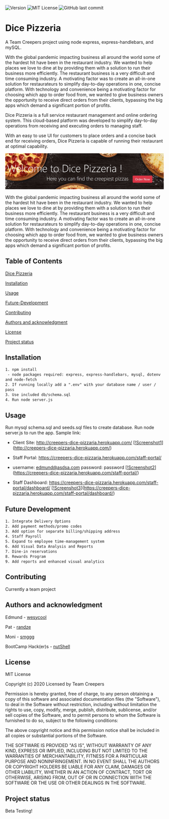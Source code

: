 ![Version](https://badge.fury.io/gh/tterb%2FHyde.svg) ![MIT License](https://img.shields.io/apm/l/atomic-design-ui.svg?) ![GitHub last commit](https://img.shields.io/github/last-commit/google/skia.svg?style=flat)
# Dice Pizzeria
A Team Creepers project using node express, express-handlebars, and mySQL.

With the global pandemic impacting business all around the world some of the hardest hit have been in the restaurant industry. We wanted to help places we love to dine at by providing them with a solution to run their business more efficiently. The restaurant business is a very difficult and time consuming industry. A motivating factor was to create an all-in-one solution for restaurateurs to simplify day-to-day operations in one, concise platform. With technology and convenience being a motivating factor for choosing which app to order food from, we wanted to give business owners the opportunity to receive direct orders from their clients, bypassing the big apps which demand a significant portion of profits.

Dice Pizzeria is a full service restaurant management and online ordering system. This cloud-based platform was developed to simplify day-to-day operations from receiving and executing orders to managing staff.

With an easy to use UI for customers to place orders and a concise back end for receiving orders, Dice Pizzeria is capable of running their restaurant at optimal capability.

![pic](pic.jpg?raw=true "Dice Pizzeria")

With the global pandemic impacting business all around the world some of the hardest hit have been in the restaurant industry. We wanted to help places we love to dine at by providing them with a solution to run their business more efficiently. The restaurant business is a very difficult and time consuming industry. A motivating factor was to create an all-in-one solution for restaurateurs to simplify day-to-day operations in one, concise platform. With technology and convenience being a motivating factor for choosing which app to order food from, we wanted to give business owners the opportunity to receive direct orders from their clients, bypassing the big apps which demand a significant portion of profits.

## Table of Contents
[Dice Pizzeria](#Dice-Pizzeria)

[Installation](#Installation)

[Usage](#Usage)

[Future-Development](#Future-Development)

[Contributing](#Contributing)

[Authors and acknowledgment](#Authors-and-acknowledgment)

[License](#License)

[Project status](#Project-status)

## Installation
```
1. npm install
 - node packages required: express, express-handlebars, mysql, dotenv and node-fetch
2. If running locally add a ".env" with your database name / user / pass
3. Use included db/schema.sql
4. Run node server.js
```

## Usage
Run mysql schema.sql and seeds.sql files to create database.
Run node server.js to run the app.
Sample link:
- Client Site: http://creepers-dice-pizzaria.herokuapp.com/
[[!Screenshot1](./screenshot1.png)](http://creepers-dice-pizzaria.herokuapp.com/)

- Staff Portal: https://creepers-dice-pizzaria.herokuapp.com/staff-portal/
- username: edmund@asdsa.com password: password
[[!Screenshot2](./screenshot2.png)](https://creepers-dice-pizzaria.herokuapp.com/staff-portal/)

- Staff Dashboard: https://creepers-dice-pizzaria.herokuapp.com/staff-portal/dashboard/
[[!Screenshot3](./screenshot3.png)](https://creepers-dice-pizzaria.herokuapp.com/staff-portal/dashboard/)

## Future Development
```
1. Integrate Delivery Options
2. Add payment methods/promo codes
3. Add option for separate billing/shipping address
4. Staff Payroll
5. Expand to employee time-management system
6. Add Visual Data Analysis and Reports
7. Dine-in reservations
8. Rewards Program
9. Add reports and enhanced visual analytics 
```

## Contributing
Currently a team project

## Authors and acknowledgment
Edmund - [wesycool](https://github.com/wesycool)

Pat - [randze](https://github.com/randze)

Moni - [smggg](https://github.com/smggg)

BootCamp Hack(er)s - [nutShell](https://github.com/wesycool/nutShell)

## License

MIT License

Copyright (c) 2020 Licensed by Team Creepers

Permission is hereby granted, free of charge, to any person obtaining a copy
of this software and associated documentation files (the "Software"), to deal
in the Software without restriction, including without limitation the rights
to use, copy, modify, merge, publish, distribute, sublicense, and/or sell
copies of the Software, and to permit persons to whom the Software is
furnished to do so, subject to the following conditions:

The above copyright notice and this permission notice shall be included in all
copies or substantial portions of the Software.

THE SOFTWARE IS PROVIDED "AS IS", WITHOUT WARRANTY OF ANY KIND, EXPRESS OR
IMPLIED, INCLUDING BUT NOT LIMITED TO THE WARRANTIES OF MERCHANTABILITY,
FITNESS FOR A PARTICULAR PURPOSE AND NONINFRINGEMENT. IN NO EVENT SHALL THE
AUTHORS OR COPYRIGHT HOLDERS BE LIABLE FOR ANY CLAIM, DAMAGES OR OTHER
LIABILITY, WHETHER IN AN ACTION OF CONTRACT, TORT OR OTHERWISE, ARISING FROM,
OUT OF OR IN CONNECTION WITH THE SOFTWARE OR THE USE OR OTHER DEALINGS IN THE
SOFTWARE.

## Project status
Beta Testing!
